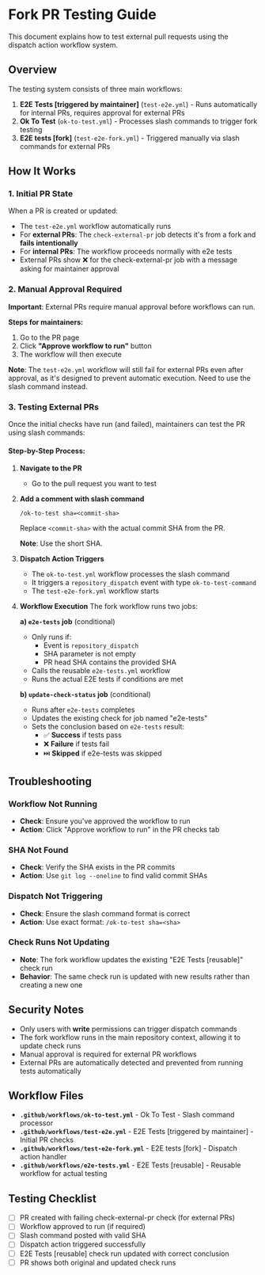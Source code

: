 # Fork PR Testing Guide

This document explains how to test external pull requests using the dispatch action workflow system.

## Overview

The testing system consists of three main workflows:

1. **E2E Tests [triggered by maintainer]** (`test-e2e.yml`) - Runs automatically for internal PRs, requires approval for external PRs
2. **Ok To Test** (`ok-to-test.yml`) - Processes slash commands to trigger fork testing
3. **E2E tests [fork]** (`test-e2e-fork.yml`) - Triggered manually via slash commands for external PRs

## How It Works

### 1. Initial PR State
When a PR is created or updated:
- The `test-e2e.yml` workflow automatically runs
- For **external PRs**: The `check-external-pr` job detects it's from a fork and **fails intentionally**
- For **internal PRs**: The workflow proceeds normally with e2e tests
- External PRs show ❌ for the check-external-pr job with a message asking for maintainer approval

### 2. Manual Approval Required
**Important**: External PRs require manual approval before workflows can run.

**Steps for maintainers:**
1. Go to the PR page
2. Click **"Approve workflow to run"** button
3. The workflow will then execute

**Note**: The `test-e2e.yml` workflow will still fail for external PRs even after approval, as it's designed to prevent automatic execution. Need to use the slash command instead.

### 3. Testing External PRs
Once the initial checks have run (and failed), maintainers can test the PR using slash commands:

#### Step-by-Step Process:

1. **Navigate to the PR**
   - Go to the pull request you want to test

2. **Add a comment with slash command**
   ```
   /ok-to-test sha=<commit-sha>
   ```
   Replace `<commit-sha>` with the actual commit SHA from the PR.
   
   **Note**: Use the short SHA.

3. **Dispatch Action Triggers**
   - The `ok-to-test.yml` workflow processes the slash command
   - It triggers a `repository_dispatch` event with type `ok-to-test-command`
   - The `test-e2e-fork.yml` workflow starts

4. **Workflow Execution**
   The fork workflow runs two jobs:
   
   **a) `e2e-tests` job** (conditional)
   - Only runs if:
     - Event is `repository_dispatch`
     - SHA parameter is not empty
     - PR head SHA contains the provided SHA
   - Calls the reusable `e2e-tests.yml` workflow
   - Runs the actual E2E tests if conditions are met
   
   **b) `update-check-status` job** (conditional)
   - Runs after `e2e-tests` completes
   - Updates the existing check for job named "e2e-tests"
   - Sets the conclusion based on `e2e-tests` result:
     - ✅ **Success** if tests pass
     - ❌ **Failure** if tests fail
     - ⏭️ **Skipped** if e2e-tests was skipped

## Troubleshooting

### Workflow Not Running
- **Check**: Ensure you've approved the workflow to run
- **Action**: Click "Approve workflow to run" in the PR checks tab

### SHA Not Found
- **Check**: Verify the SHA exists in the PR commits
- **Action**: Use `git log --oneline` to find valid commit SHAs

### Dispatch Not Triggering
- **Check**: Ensure the slash command format is correct
- **Action**: Use exact format: `/ok-to-test sha=<sha>`

### Check Runs Not Updating
- **Note**: The fork workflow updates the existing "E2E Tests [reusable]" check run
- **Behavior**: The same check run is updated with new results rather than creating a new one

## Security Notes

- Only users with **write** permissions can trigger dispatch commands
- The fork workflow runs in the main repository context, allowing it to update check runs
- Manual approval is required for external PR workflows
- External PRs are automatically detected and prevented from running tests automatically

## Workflow Files

- **`.github/workflows/ok-to-test.yml`** - Ok To Test - Slash command processor
- **`.github/workflows/test-e2e.yml`** - E2E Tests [triggered by maintainer] - Initial PR checks
- **`.github/workflows/test-e2e-fork.yml`** - E2E tests [fork] - Dispatch action handler
- **`.github/workflows/e2e-tests.yml`** - E2E Tests [reusable] - Reusable workflow for actual testing

## Testing Checklist

- [ ] PR created with failing check-external-pr check (for external PRs)
- [ ] Workflow approved to run (if required)
- [ ] Slash command posted with valid SHA
- [ ] Dispatch action triggered successfully
- [ ] E2E Tests [reusable] check run updated with correct conclusion
- [ ] PR shows both original and updated check runs
